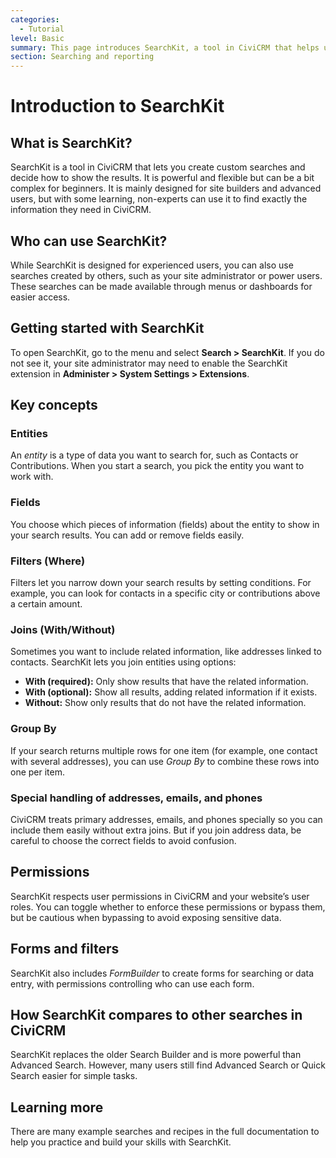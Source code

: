 ```yaml
---
categories:
  - Tutorial  
level: Basic  
summary: This page introduces SearchKit, a tool in CiviCRM that helps users build custom searches and display results, guiding non-expert non-profit users through its basic concepts and usage.  
section: Searching and reporting  
---
```


# Introduction to SearchKit

## What is SearchKit?

SearchKit is a tool in CiviCRM that lets you create custom searches and decide how to show the results. It is powerful and flexible but can be a bit complex for beginners. It is mainly designed for site builders and advanced users, but with some learning, non-experts can use it to find exactly the information they need in CiviCRM.

## Who can use SearchKit?

While SearchKit is designed for experienced users, you can also use searches created by others, such as your site administrator or power users. These searches can be made available through menus or dashboards for easier access.

## Getting started with SearchKit

To open SearchKit, go to the menu and select **Search > SearchKit**. If you do not see it, your site administrator may need to enable the SearchKit extension in **Administer > System Settings > Extensions**.

## Key concepts

### Entities

An *entity* is a type of data you want to search for, such as Contacts or Contributions. When you start a search, you pick the entity you want to work with.

### Fields

You choose which pieces of information (fields) about the entity to show in your search results. You can add or remove fields easily.

### Filters (Where)

Filters let you narrow down your search results by setting conditions. For example, you can look for contacts in a specific city or contributions above a certain amount.

### Joins (With/Without)

Sometimes you want to include related information, like addresses linked to contacts. SearchKit lets you join entities using options:

- **With (required):** Only show results that have the related information.
- **With (optional):** Show all results, adding related information if it exists.
- **Without:** Show only results that do not have the related information.

### Group By

If your search returns multiple rows for one item (for example, one contact with several addresses), you can use *Group By* to combine these rows into one per item.

### Special handling of addresses, emails, and phones

CiviCRM treats primary addresses, emails, and phones specially so you can include them easily without extra joins. But if you join address data, be careful to choose the correct fields to avoid confusion.

## Permissions

SearchKit respects user permissions in CiviCRM and your website’s user roles. You can toggle whether to enforce these permissions or bypass them, but be cautious when bypassing to avoid exposing sensitive data.

## Forms and filters

SearchKit also includes *FormBuilder* to create forms for searching or data entry, with permissions controlling who can use each form.

## How SearchKit compares to other searches in CiviCRM

SearchKit replaces the older Search Builder and is more powerful than Advanced Search. However, many users still find Advanced Search or Quick Search easier for simple tasks.

## Learning more

There are many example searches and recipes in the full documentation to help you practice and build your skills with SearchKit.
